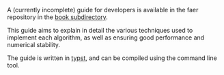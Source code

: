 A (currently incomplete) guide for developers is available in the faer repository in the [book subdirectory](https://github.com/sarah-ek/faer-rs/tree/main/book).

This guide aims to explain in detail the various techniques used to implement each algorithm, as well as ensuring good performance and numerical stability.

The guide is written in [typst](https://github.com/typst/typst), and can be compiled using the command line tool.
